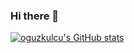 ### Hi there 👋

<!--
**oguzkulcu/oguzkulcu** is a ✨ _special_ ✨ repository because its `README.md` (this file) appears on your GitHub profile.

Here are some ideas to get you started:

- 🔭 I’m currently working on ...
- 🌱 I’m currently learning ...
- 👯 I’m looking to collaborate on ...
- 🤔 I’m looking for help with ...
- 💬 Ask me about ...
- 📫 How to reach me: ...
- 😄 Pronouns: ...
- ⚡ Fun fact: ...
-->

[![oguzkulcu's GitHub stats](https://github-readme-stats.vercel.app/api?username=oguzkulcu)](https://github.com/anuraghazra/github-readme-stats)
